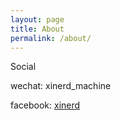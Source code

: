 ```yaml
---
layout: page
title: About
permalink: /about/
---
```


Social

wechat: xinerd_machine

facebook: [xinerd](https://www.facebook.com/xinerd)
